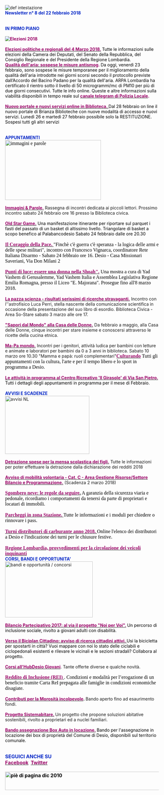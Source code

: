 <html><body><DIV>
<DIV>
<DIV><IMG border=0 alt="def intestazione" src="http://www.comune.desio.mb.it/servizi/gestionedocumentale/visualizzadocumento.aspx?id=6276"> </DIV>
<DIV><STRONG><FONT color=#0426c6>Newsletter n°&nbsp;8 del&nbsp;22 febbraio 2018</FONT></STRONG></DIV>
<DIV><STRONG><FONT color=#0426c6></FONT></STRONG>&nbsp;</DIV>
<DIV><FONT color=#0426c6><STRONG></STRONG></FONT>&nbsp;</DIV>
<DIV><FONT color=#0426c6><STRONG>IN PRIMO PIANO</STRONG></FONT></DIV>
<DIV><STRONG><FONT color=#0426c6></FONT></STRONG>&nbsp;</DIV><FONT color=#0426c6>
<P style="MARGIN: 0cm 0cm 0pt" class=MsoNormal><SPAN style="mso-fareast-font-family: 'MS Mincho'; mso-fareast-language: JA"><FONT color=#000000><STRONG><FONT color=#990066><IMG border=0 alt="Elezioni 2018" src="http://www.comune.desio.mb.it/servizi/gestionedocumentale/visualizzadocumento.aspx?id=23275"></FONT></STRONG></FONT></SPAN></P>
<P style="MARGIN: 0cm 0cm 0pt" class=MsoNormal><SPAN style="mso-fareast-font-family: 'MS Mincho'; mso-fareast-language: JA"><FONT color=#990066></FONT></SPAN>&nbsp;</P>
<P style="MARGIN: 0cm 0cm 0pt" class=MsoNormal><SPAN style="mso-fareast-font-family: 'MS Mincho'; mso-fareast-language: JA"><FONT color=#990066><A title="" href="http://www.comune.desio.mb.it/servizi/notizie/notizie_fase02.aspx?ID=46646" target=_self><FONT color=#990066><STRONG>Elezioni politiche e regionali del 4 Marzo 2018.</STRONG></FONT></A><STRONG> </STRONG><FONT color=#000000>Tutte le informazioni sulle elezioni della Camera dei Deputati, del Senato della Repubblica, del Consiglio Regionale e del Presidente della Regione Lombardia.</FONT></FONT></SPAN></P>
<P style="MARGIN: 0cm 0cm 0pt" class=MsoNormal></FONT><STRONG><FONT color=#990066><A title="" href="https://www.comune.desio.mb.it/servizi/notizie/notizie_fase02.aspx?ID=45767" target=_self><STRONG><FONT color=#990066>Qualità dell'aria: sospese le misure antismog</FONT></STRONG></A>. </FONT></STRONG><FONT color=#000000>Da oggi, venerdì 23 febbraio, sono sospese le misure temporanee per il miglioramento della qualità dell'aria introdotte nei giorni scorsi secondo il protocollo previste dall’Accordo del Bacino Padano per la qualità dell'aria. ARPA Lombardia ha certificato il rientro sotto il livello di 50 microgrammi/mc di PM10 per più di due giorni consecutivi. Tutte le info online. Queste e altre informazioni sulla viabilità disponibili in tempo reale sul <A title="" href="https://t.me/Polizia_Locale_Desio" target=_self><STRONG><FONT color=#990066>canale telegram di Polizia Locale</FONT></STRONG></A><STRONG><FONT color=#990066>.</FONT></STRONG> </FONT></P>
<P style="MARGIN: 0cm 0cm 0pt" class=MsoNormal>&nbsp;</P>
<P style="MARGIN: 0cm 0cm 0pt" class=MsoNormal><A title="" href="http://www.comune.desio.mb.it/servizi/notizie/notizie_fase02.aspx?ID=47234" target=_self><FONT color=#000000><STRONG><FONT color=#990066>Nuovo portale e nuovi servizi online in Biblioteca. </FONT></STRONG></FONT></A><FONT color=#000000>Dal 28 febbraio on line il nuovo portale di Brianza Biblioteche con nuove modalità di accesso e nuovi servizi. Lunedì 26 e martedì 27 febbraio possibile solo la RESTITUZIONE. Sospesi tutti gli altri servizi</FONT><FONT color=#0426c6><STRONG></STRONG></FONT></P>
<P style="MARGIN: 0cm 0cm 0pt" class=MsoNormal><STRONG><FONT color=#0426c6></FONT></STRONG>&nbsp;</P>
<P style="MARGIN: 0cm 0cm 0pt" class=MsoNormal><STRONG><FONT color=#0426c6></FONT></STRONG>&nbsp;</P>
<P style="MARGIN: 0cm 0cm 0pt" class=MsoNormal><FONT color=#0426c6><STRONG>APPUNTAMENTI</STRONG></FONT></P>
<P style="MARGIN: 0cm 0cm 0pt" class=MsoNormal><FONT color=#0426c6><SPAN style="WIDOWS: 2; TEXT-TRANSFORM: none; FONT-STYLE: normal; TEXT-INDENT: 0px; LETTER-SPACING: normal; DISPLAY: inline !important; FONT-FAMILY: Verdana, Geneva, Arial, Helvetica, sans-serif; WHITE-SPACE: normal; ORPHANS: 2; FLOAT: none; COLOR: rgb(0,0,0); FONT-SIZE: 12px; FONT-WEIGHT: normal; WORD-SPACING: 0px; font-variant-ligatures: normal; font-variant-caps: normal; -webkit-text-stroke-width: 0px; text-decoration-style: initial; text-decoration-color: initial"><SPAN style="WIDOWS: 2; TEXT-TRANSFORM: none; FONT-STYLE: normal; TEXT-INDENT: 0px; LETTER-SPACING: normal; DISPLAY: inline !important; FONT-FAMILY: Verdana, Geneva, Arial, Helvetica, sans-serif; WHITE-SPACE: normal; ORPHANS: 2; FLOAT: none; COLOR: rgb(0,0,0); FONT-SIZE: 12px; FONT-WEIGHT: normal; WORD-SPACING: 0px; font-variant-ligatures: normal; font-variant-caps: normal; -webkit-text-stroke-width: 0px; text-decoration-style: initial; text-decoration-color: initial"><SPAN style="FONT-FAMILY: 'Times New Roman'; COLOR: black; FONT-SIZE: 12pt; mso-fareast-font-family: 'MS Mincho'; mso-fareast-language: JA; mso-ansi-language: IT; mso-bidi-language: AR-SA"><FONT color=#000000><FONT color=#990066><SPAN style="WIDOWS: 2; TEXT-TRANSFORM: none; FONT-STYLE: normal; TEXT-INDENT: 0px; LETTER-SPACING: normal; DISPLAY: inline !important; FONT-FAMILY: Verdana, Geneva, Arial, Helvetica, sans-serif; WHITE-SPACE: normal; ORPHANS: 2; FLOAT: none; COLOR: rgb(0,0,0); FONT-SIZE: 12px; FONT-WEIGHT: normal; WORD-SPACING: 0px; font-variant-ligatures: normal; font-variant-caps: normal; -webkit-text-stroke-width: 0px; text-decoration-style: initial; text-decoration-color: initial"><SPAN style="WIDOWS: 2; TEXT-TRANSFORM: none; FONT-STYLE: normal; TEXT-INDENT: 0px; LETTER-SPACING: normal; DISPLAY: inline !important; FONT-FAMILY: Verdana, Geneva, Arial, Helvetica, sans-serif; WHITE-SPACE: normal; ORPHANS: 2; FLOAT: none; COLOR: rgb(0,0,0); FONT-SIZE: 12px; FONT-WEIGHT: normal; WORD-SPACING: 0px; font-variant-ligatures: normal; font-variant-caps: normal; -webkit-text-stroke-width: 0px; text-decoration-style: initial; text-decoration-color: initial"><SPAN style="FONT-FAMILY: 'Times New Roman'; COLOR: black; FONT-SIZE: 12pt; mso-fareast-font-family: 'MS Mincho'; mso-fareast-language: JA; mso-ansi-language: IT; mso-bidi-language: AR-SA"><FONT color=#000000><IMG style="WIDTH: 314px; HEIGHT: 196px" alt="immagini e parole" src="https://www.comune.desio.mb.it/servizi/gestionedocumentale/visualizzadocumento.aspx?ID=23718" width=477 height=184></FONT></SPAN></SPAN></SPAN></FONT></FONT></SPAN></SPAN></SPAN></FONT></P>
<DIV>
<DIV><SPAN style="WIDOWS: 2; TEXT-TRANSFORM: none; FONT-STYLE: normal; TEXT-INDENT: 0px; LETTER-SPACING: normal; DISPLAY: inline !important; FONT-FAMILY: Verdana, Geneva, Arial, Helvetica, sans-serif; WHITE-SPACE: normal; ORPHANS: 2; FLOAT: none; COLOR: rgb(0,0,0); FONT-SIZE: 12px; FONT-WEIGHT: normal; WORD-SPACING: 0px; font-variant-ligatures: normal; font-variant-caps: normal; -webkit-text-stroke-width: 0px; text-decoration-style: initial; text-decoration-color: initial"><SPAN style="WIDOWS: 2; TEXT-TRANSFORM: none; FONT-STYLE: normal; TEXT-INDENT: 0px; LETTER-SPACING: normal; DISPLAY: inline !important; FONT-FAMILY: Verdana, Geneva, Arial, Helvetica, sans-serif; WHITE-SPACE: normal; ORPHANS: 2; FLOAT: none; COLOR: rgb(0,0,0); FONT-SIZE: 12px; FONT-WEIGHT: normal; WORD-SPACING: 0px; font-variant-ligatures: normal; font-variant-caps: normal; -webkit-text-stroke-width: 0px; text-decoration-style: initial; text-decoration-color: initial"><SPAN style="FONT-FAMILY: 'Times New Roman'; COLOR: black; FONT-SIZE: 12pt; mso-fareast-font-family: 'MS Mincho'; mso-fareast-language: JA; mso-ansi-language: IT; mso-bidi-language: AR-SA"><FONT color=#000000></FONT></SPAN></SPAN></SPAN>&nbsp;</DIV>
<DIV>
<DIV><A title="" href="http://www.comune.desio.mb.it/servizi/notizie/notizie_fase02.aspx?ID=46707" target=_self><FONT color=#000000><STRONG><FONT color=#990066>Immagini &amp; Parole.</FONT></STRONG></FONT></A> Rassegna di incontri dedicata ai piccoli lettori. Prossimo incontro sabato 24 febbraio ore 16 presso la Biblioteca civica.</DIV></DIV>
<DIV>
<DIV><FONT color=#990066><SPAN style="WIDOWS: 2; TEXT-TRANSFORM: none; FONT-STYLE: normal; TEXT-INDENT: 0px; LETTER-SPACING: normal; DISPLAY: inline !important; FONT-FAMILY: Verdana, Geneva, Arial, Helvetica, sans-serif; WHITE-SPACE: normal; ORPHANS: 2; FLOAT: none; COLOR: rgb(0,0,0); FONT-SIZE: 12px; FONT-WEIGHT: normal; WORD-SPACING: 0px; font-variant-ligatures: normal; font-variant-caps: normal; -webkit-text-stroke-width: 0px; text-decoration-style: initial; text-decoration-color: initial"><SPAN style="WIDOWS: 2; TEXT-TRANSFORM: none; FONT-STYLE: normal; TEXT-INDENT: 0px; LETTER-SPACING: normal; DISPLAY: inline !important; FONT-FAMILY: Verdana, Geneva, Arial, Helvetica, sans-serif; WHITE-SPACE: normal; ORPHANS: 2; FLOAT: none; COLOR: rgb(0,0,0); FONT-SIZE: 12px; FONT-WEIGHT: normal; WORD-SPACING: 0px; font-variant-ligatures: normal; font-variant-caps: normal; -webkit-text-stroke-width: 0px; text-decoration-style: initial; text-decoration-color: initial"><SPAN style="FONT-FAMILY: 'Times New Roman'; COLOR: black; FONT-SIZE: 12pt; mso-fareast-font-family: 'MS Mincho'; mso-fareast-language: JA; mso-ansi-language: IT; mso-bidi-language: AR-SA"></SPAN></SPAN></SPAN></FONT>&nbsp;</DIV>
<DIV><SPAN style="mso-fareast-font-family: 'MS Mincho'; mso-fareast-language: JA"><FONT color=#000000><FONT color=#990066><STRONG><A title="" href="http://www.comune.desio.mb.it/servizi/notizie/notizie_fase02.aspx?ID=47170" target=_self><SPAN style="mso-fareast-font-family: 'MS Mincho'; mso-fareast-language: JA"><FONT color=#000000><FONT color=#990066><STRONG>Old Star Game.</STRONG></FONT></FONT></SPAN></A></STRONG> </FONT>Una manifestazione itinerante per riportare sul parquet i fasti del passato di un basket di altissimo livello. Triangolare di basket a scopo benefico al Palabancodesio Sabato 24 febbraio dalle ore 20.30</FONT></SPAN></DIV>
<DIV><SPAN style="WIDOWS: 2; TEXT-TRANSFORM: none; FONT-STYLE: normal; TEXT-INDENT: 0px; LETTER-SPACING: normal; DISPLAY: inline !important; FONT-FAMILY: Verdana, Geneva, Arial, Helvetica, sans-serif; WHITE-SPACE: normal; ORPHANS: 2; FLOAT: none; COLOR: rgb(0,0,0); FONT-SIZE: 12px; FONT-WEIGHT: normal; WORD-SPACING: 0px; font-variant-ligatures: normal; font-variant-caps: normal; -webkit-text-stroke-width: 0px; text-decoration-style: initial; text-decoration-color: initial"><SPAN style="WIDOWS: 2; TEXT-TRANSFORM: none; FONT-STYLE: normal; TEXT-INDENT: 0px; LETTER-SPACING: normal; DISPLAY: inline !important; FONT-FAMILY: Verdana, Geneva, Arial, Helvetica, sans-serif; WHITE-SPACE: normal; ORPHANS: 2; FLOAT: none; COLOR: rgb(0,0,0); FONT-SIZE: 12px; FONT-WEIGHT: normal; WORD-SPACING: 0px; font-variant-ligatures: normal; font-variant-caps: normal; -webkit-text-stroke-width: 0px; text-decoration-style: initial; text-decoration-color: initial"><SPAN style="FONT-FAMILY: 'Times New Roman'; COLOR: black; FONT-SIZE: 12pt; mso-fareast-font-family: 'MS Mincho'; mso-fareast-language: JA; mso-ansi-language: IT; mso-bidi-language: AR-SA"><FONT color=#990066><BR></FONT><FONT color=#990066><STRONG><A title="" href="http://www.comune.desio.mb.it/servizi/notizie/notizie_fase02.aspx?ID=47208" target=_self><FONT color=#990066><STRONG>Il Coraggio della Pace. </STRONG></FONT></A></STRONG></FONT><FONT color=#000000>"Finchè c'è guerra c'è speranza - la logica delle armi e delle spese militari", incontro con Francesco Vignarca, coordinatore Rete Italiana Disarmo - Sabato 24 febbraio ore 16. Desio - Casa Missionari Saveriani, Via Don Milani 2</FONT></SPAN></SPAN></SPAN></DIV>
<DIV><SPAN style="WIDOWS: 2; TEXT-TRANSFORM: none; FONT-STYLE: normal; TEXT-INDENT: 0px; LETTER-SPACING: normal; DISPLAY: inline !important; FONT-FAMILY: Verdana, Geneva, Arial, Helvetica, sans-serif; WHITE-SPACE: normal; ORPHANS: 2; FLOAT: none; COLOR: rgb(0,0,0); FONT-SIZE: 12px; FONT-WEIGHT: normal; WORD-SPACING: 0px; font-variant-ligatures: normal; font-variant-caps: normal; -webkit-text-stroke-width: 0px; text-decoration-style: initial; text-decoration-color: initial"><SPAN style="WIDOWS: 2; TEXT-TRANSFORM: none; FONT-STYLE: normal; TEXT-INDENT: 0px; LETTER-SPACING: normal; DISPLAY: inline !important; FONT-FAMILY: Verdana, Geneva, Arial, Helvetica, sans-serif; WHITE-SPACE: normal; ORPHANS: 2; FLOAT: none; COLOR: rgb(0,0,0); FONT-SIZE: 12px; FONT-WEIGHT: normal; WORD-SPACING: 0px; font-variant-ligatures: normal; font-variant-caps: normal; -webkit-text-stroke-width: 0px; text-decoration-style: initial; text-decoration-color: initial"><SPAN style="FONT-FAMILY: 'Times New Roman'; COLOR: black; FONT-SIZE: 12pt; mso-fareast-font-family: 'MS Mincho'; mso-fareast-language: JA; mso-ansi-language: IT; mso-bidi-language: AR-SA"></SPAN></SPAN></SPAN>&nbsp;</DIV>
<DIV><SPAN style="WIDOWS: 2; TEXT-TRANSFORM: none; FONT-STYLE: normal; TEXT-INDENT: 0px; LETTER-SPACING: normal; DISPLAY: inline !important; FONT-FAMILY: Verdana, Geneva, Arial, Helvetica, sans-serif; WHITE-SPACE: normal; ORPHANS: 2; FLOAT: none; COLOR: rgb(0,0,0); FONT-SIZE: 12px; FONT-WEIGHT: normal; WORD-SPACING: 0px; font-variant-ligatures: normal; font-variant-caps: normal; -webkit-text-stroke-width: 0px; text-decoration-style: initial; text-decoration-color: initial"><SPAN style="WIDOWS: 2; TEXT-TRANSFORM: none; FONT-STYLE: normal; TEXT-INDENT: 0px; LETTER-SPACING: normal; DISPLAY: inline !important; FONT-FAMILY: Verdana, Geneva, Arial, Helvetica, sans-serif; WHITE-SPACE: normal; ORPHANS: 2; FLOAT: none; COLOR: rgb(0,0,0); FONT-SIZE: 12px; FONT-WEIGHT: normal; WORD-SPACING: 0px; font-variant-ligatures: normal; font-variant-caps: normal; -webkit-text-stroke-width: 0px; text-decoration-style: initial; text-decoration-color: initial"><SPAN style="FONT-FAMILY: 'Times New Roman'; COLOR: black; FONT-SIZE: 12pt; mso-fareast-font-family: 'MS Mincho'; mso-fareast-language: JA; mso-ansi-language: IT; mso-bidi-language: AR-SA"><FONT color=#990066><A title="" href="https://www.comune.desio.mb.it/servizi/notizie/notizie_fase02.aspx?ID=46791" target=_self><SPAN style="WIDOWS: 2; TEXT-TRANSFORM: none; FONT-STYLE: normal; TEXT-INDENT: 0px; LETTER-SPACING: normal; DISPLAY: inline !important; FONT-FAMILY: Verdana, Geneva, Arial, Helvetica, sans-serif; WHITE-SPACE: normal; ORPHANS: 2; FLOAT: none; COLOR: rgb(0,0,0); FONT-SIZE: 12px; FONT-WEIGHT: normal; WORD-SPACING: 0px; font-variant-ligatures: normal; font-variant-caps: normal; -webkit-text-stroke-width: 0px; text-decoration-style: initial; text-decoration-color: initial"><SPAN style="WIDOWS: 2; TEXT-TRANSFORM: none; FONT-STYLE: normal; TEXT-INDENT: 0px; LETTER-SPACING: normal; DISPLAY: inline !important; FONT-FAMILY: Verdana, Geneva, Arial, Helvetica, sans-serif; WHITE-SPACE: normal; ORPHANS: 2; FLOAT: none; COLOR: rgb(0,0,0); FONT-SIZE: 12px; FONT-WEIGHT: normal; WORD-SPACING: 0px; font-variant-ligatures: normal; font-variant-caps: normal; -webkit-text-stroke-width: 0px; text-decoration-style: initial; text-decoration-color: initial"><SPAN style="FONT-FAMILY: 'Times New Roman'; COLOR: black; FONT-SIZE: 12pt; mso-fareast-font-family: 'MS Mincho'; mso-fareast-language: JA; mso-ansi-language: IT; mso-bidi-language: AR-SA"><FONT color=#990066><STRONG>Punti di luce: essere una donna nella Shoah".</STRONG></FONT></SPAN></SPAN></SPAN></A><STRONG> </STRONG></FONT><FONT color=#000000>Una mostra a cura di Yad Vashem di Gerusalemme, Yad Vashem Italia e Assemblea Legislativa Regione Emilia Romagna, presso il Liceo "E. Majorana". Prosegue fino all'8 marzo 2018.</FONT></SPAN></SPAN></SPAN></DIV>
<DIV>&nbsp;</DIV>
<DIV><STRONG><FONT color=#990066><A title="" href="http://www.comune.desio.mb.it/servizi/notizie/notizie_fase02.aspx?ID=47211" target=_self><STRONG><FONT color=#990066>La pazza scienza - risultati serissimi di ricerche stravaganti.</FONT></STRONG></A></FONT></STRONG> Incontro con l''astrofisico Luca Perri, stella nascente della comunicazione scientifica in occasione della presentazione del suo libro di esordio. Biblioteca Civica - Area So-Stare sabato 3 marzo alle ore 17.</DIV>
<DIV>&nbsp;</DIV></DIV>
<DIV>
<DIV><STRONG><FONT color=#990066><A title="" href="http://www.comune.desio.mb.it/servizi/notizie/notizie_fase02.aspx?ID=46981" target=_self><FONT color=#990066>"</FONT><STRONG><FONT color=#990066>Sapori dal Mondo" alla Casa delle Donne.</FONT></STRONG></A></FONT></STRONG> Da febbraio a maggio, alla Casa delle Donne, cinque incontri per stare insieme e conoscersi attraverso le ricette della cucina etnica.<SPAN style="WIDOWS: 2; TEXT-TRANSFORM: none; FONT-STYLE: normal; TEXT-INDENT: 0px; LETTER-SPACING: normal; DISPLAY: inline !important; FONT-FAMILY: Verdana, Geneva, Arial, Helvetica, sans-serif; WHITE-SPACE: normal; ORPHANS: 2; FLOAT: none; COLOR: rgb(0,0,0); FONT-SIZE: 12px; FONT-WEIGHT: normal; WORD-SPACING: 0px; font-variant-ligatures: normal; font-variant-caps: normal; -webkit-text-stroke-width: 0px; text-decoration-style: initial; text-decoration-color: initial"><SPAN style="WIDOWS: 2; TEXT-TRANSFORM: none; FONT-STYLE: normal; TEXT-INDENT: 0px; LETTER-SPACING: normal; DISPLAY: inline !important; FONT-FAMILY: Verdana, Geneva, Arial, Helvetica, sans-serif; WHITE-SPACE: normal; ORPHANS: 2; FLOAT: none; COLOR: rgb(0,0,0); FONT-SIZE: 12px; FONT-WEIGHT: normal; WORD-SPACING: 0px; font-variant-ligatures: normal; font-variant-caps: normal; -webkit-text-stroke-width: 0px; text-decoration-style: initial; text-decoration-color: initial"><SPAN style="FONT-FAMILY: 'Times New Roman'; COLOR: black; FONT-SIZE: 12pt; mso-fareast-font-family: 'MS Mincho'; mso-fareast-language: JA; mso-ansi-language: IT; mso-bidi-language: AR-SA"></DIV></DIV>
<DIV>
<DIV>&nbsp;</DIV>
<DIV><STRONG><FONT color=#990066><A title="" href="http://www.comune.desio.mb.it/servizi/notizie/notizie_fase02.aspx?ID=47190" target=_self><STRONG><FONT color=#990066>Ma-Pa mondo.</FONT></STRONG></A></FONT></STRONG> Incontri per i genitori, attività ludica per bambini con letture e animate e laboratori per bambini da 0 a 3 anni in biblioteca. Sabato 10 marzo ore 10.30 "Mamma e papà: ruoli complementari"</SPAN></SPAN></SPAN><SPAN style="WIDOWS: 2; TEXT-TRANSFORM: none; FONT-STYLE: normal; TEXT-INDENT: 0px; LETTER-SPACING: normal; DISPLAY: inline !important; FONT-FAMILY: Verdana, Geneva, Arial, Helvetica, sans-serif; WHITE-SPACE: normal; ORPHANS: 2; FLOAT: none; COLOR: rgb(0,0,0); FONT-SIZE: 12px; FONT-WEIGHT: normal; WORD-SPACING: 0px; font-variant-ligatures: normal; font-variant-caps: normal; -webkit-text-stroke-width: 0px; text-decoration-style: initial; text-decoration-color: initial"><FONT size=3 face="Times New Roman"><A title="" href="http://www.comune.desio.mb.it/servizi/notizie/notizie_fase02.aspx?ID=46556" target=_self><SPAN style="WIDOWS: 2; TEXT-TRANSFORM: none; FONT-STYLE: normal; TEXT-INDENT: 0px; LETTER-SPACING: normal; DISPLAY: inline !important; FONT-FAMILY: Verdana, Geneva, Arial, Helvetica, sans-serif; WHITE-SPACE: normal; ORPHANS: 2; FLOAT: none; COLOR: rgb(0,0,0); FONT-SIZE: 12px; FONT-WEIGHT: normal; WORD-SPACING: 0px; font-variant-ligatures: normal; font-variant-caps: normal; -webkit-text-stroke-width: 0px; text-decoration-style: initial; text-decoration-color: initial"><FONT color=#990066 size=3 face="Times New Roman"><STRONG>Culturando</STRONG></FONT></SPAN></A><STRONG><FONT color=#990066> </FONT></STRONG>Tutti gli appuntamenti con la cultura, l'arte e per il tempo libero e lo sport in programma a Desio.</FONT></SPAN></DIV></DIV>
<DIV>
<DIV><FONT color=#0426c6><FONT color=#000000></FONT>&nbsp;</DIV>
<DIV>
<DIV><FONT color=#000000><A title="" href="http://www.comune.desio.mb.it/servizi/notizie/notizie_fase02.aspx?ID=46815" target=_self><STRONG><FONT color=#990066>Le attività in programma al Centro Ricreativo 'Il Girasole'&nbsp;di Via San Pietro.</FONT></STRONG></A><STRONG><FONT color=#990066> </FONT></STRONG>Tutti i dettagli degli appuntamenti in programma per il mese di Febbraio.</FONT></DIV></FONT></DIV></DIV>
<DIV>
<DIV>
<DIV><FONT color=#0426c6><STRONG></STRONG></FONT>&nbsp;</DIV>
<DIV><FONT color=#0426c6><STRONG>AVVISI E SCADENZE</STRONG></FONT> </DIV>
<DIV><IMG style="WIDTH: 276px; HEIGHT: 190px" border=0 alt="avvisi NL" src="http://www.comune.desio.mb.it/servizi/gestionedocumentale/visualizzadocumento.aspx?id=18789" width=232 height=175></DIV>
<DIV><FONT color=#990066><FONT color=#0426c6></FONT></FONT>&nbsp;</DIV>
<DIV><STRONG><FONT color=#990066><A title="" href="http://www.comune.desio.mb.it/servizi/notizie/notizie_fase02.aspx?ID=47037" target=_self><STRONG><FONT color=#990066>Detrazione spese per la mensa scolastica dei figli.</FONT></STRONG></A></FONT></STRONG> Tutte le informazioni per poter effettuare la detrazione dalla dichiarazione dei redditi 2018</DIV>
<DIV><STRONG><FONT color=#990066></FONT></STRONG>&nbsp;</DIV>
<DIV><STRONG><FONT color=#990066><A title="" href="http://www.comune.desio.mb.it/servizi/notizie/notizie_fase02.aspx?ID=46854" target=_self><STRONG><FONT color=#990066>Avviso di mobilità volontaria - Cat. C - Area Gestione Risorse/Settore Bilancio e Programmazione.</FONT></STRONG></A></FONT></STRONG> (Scadenza 2 marzo 2018)</DIV>
<DIV><FONT color=#990066><SPAN style="WIDOWS: 2; TEXT-TRANSFORM: none; FONT-STYLE: normal; TEXT-INDENT: 0px; LETTER-SPACING: normal; DISPLAY: inline !important; FONT-FAMILY: Verdana, Geneva, Arial, Helvetica, sans-serif; WHITE-SPACE: normal; ORPHANS: 2; FLOAT: none; COLOR: rgb(0,0,0); FONT-SIZE: 12px; FONT-WEIGHT: normal; WORD-SPACING: 0px; font-variant-ligatures: normal; font-variant-caps: normal; -webkit-text-stroke-width: 0px; text-decoration-style: initial; text-decoration-color: initial"><FONT size=3 face="Times New Roman"></FONT></SPAN></FONT>&nbsp;</DIV>
<DIV><FONT color=#990066><SPAN style="WIDOWS: 2; TEXT-TRANSFORM: none; FONT-STYLE: normal; TEXT-INDENT: 0px; LETTER-SPACING: normal; DISPLAY: inline !important; FONT-FAMILY: Verdana, Geneva, Arial, Helvetica, sans-serif; WHITE-SPACE: normal; ORPHANS: 2; FLOAT: none; COLOR: rgb(0,0,0); FONT-SIZE: 12px; FONT-WEIGHT: normal; WORD-SPACING: 0px; font-variant-ligatures: normal; font-variant-caps: normal; -webkit-text-stroke-width: 0px; text-decoration-style: initial; text-decoration-color: initial"><FONT size=3 face="Times New Roman">
<DIV><SPAN style="COLOR: black"><STRONG><FONT color=#990066><A title="" href="http://www.comune.desio.mb.it/servizi/notizie/notizie_fase02.aspx?ID=46286" target=_self><SPAN style="COLOR: black"><STRONG><FONT color=#990066>Sgombero neve: le regole da seguire</FONT></STRONG>.</SPAN></A></FONT></STRONG> A garanzia della sicurezza viaria e pedonale, ricordiamo i comportamenti da tenersi da parte di proprietari e locatari di immobili.</SPAN></DIV>
<DIV>
<P style="MARGIN: 0cm 0cm 0pt" class=MsoNormal></SPAN><SPAN style="WIDOWS: 2; TEXT-TRANSFORM: none; FONT-STYLE: normal; TEXT-INDENT: 0px; LETTER-SPACING: normal; DISPLAY: inline !important; FONT-FAMILY: Verdana, Geneva, Arial, Helvetica, sans-serif; WHITE-SPACE: normal; ORPHANS: 2; FLOAT: none; COLOR: rgb(0,0,0); FONT-SIZE: 12px; FONT-WEIGHT: normal; WORD-SPACING: 0px; font-variant-ligatures: normal; font-variant-caps: normal; -webkit-text-stroke-width: 0px; text-decoration-style: initial; text-decoration-color: initial"></SPAN>&nbsp;</P>
<P style="MARGIN: 0cm 0cm 0pt" class=MsoNormal><SPAN style="WIDOWS: 2; TEXT-TRANSFORM: none; FONT-STYLE: normal; TEXT-INDENT: 0px; LETTER-SPACING: normal; DISPLAY: inline !important; FONT-FAMILY: Verdana, Geneva, Arial, Helvetica, sans-serif; WHITE-SPACE: normal; ORPHANS: 2; FLOAT: none; COLOR: rgb(0,0,0); FONT-SIZE: 12px; FONT-WEIGHT: normal; WORD-SPACING: 0px; font-variant-ligatures: normal; font-variant-caps: normal; -webkit-text-stroke-width: 0px; text-decoration-style: initial; text-decoration-color: initial"><A title="" href="https://www.comune.desio.mb.it/servizi/notizie/notizie_fase02.aspx?ID=42741" target=_self><STRONG><FONT size=3><FONT face="Times New Roman"><FONT color=#990066>Parcheggi in zona Stazione.</FONT> </FONT></FONT></STRONG></A><STRONG></STRONG><FONT size=3 face="Times New Roman">Tutte le informazioni e i moduli per chiedere o rinnovare i pass. </FONT></SPAN></P>
<DIV><SPAN style="WIDOWS: 2; TEXT-TRANSFORM: none; FONT-STYLE: normal; TEXT-INDENT: 0px; LETTER-SPACING: normal; DISPLAY: inline !important; FONT-FAMILY: Verdana, Geneva, Arial, Helvetica, sans-serif; WHITE-SPACE: normal; ORPHANS: 2; FLOAT: none; COLOR: rgb(0,0,0); FONT-SIZE: 12px; FONT-WEIGHT: normal; WORD-SPACING: 0px; font-variant-ligatures: normal; font-variant-caps: normal; -webkit-text-stroke-width: 0px; text-decoration-style: initial; text-decoration-color: initial"></SPAN><FONT color=#990066><STRONG></STRONG></FONT>&nbsp;</DIV></DIV>
<DIV><FONT color=#990066><STRONG><A title="" href="https://www.comune.desio.mb.it/servizi/notizie/notizie_fase02.aspx?ID=42909" target=_self><FONT color=#990066><STRONG>Turni distributori di carburante anno 2018. </STRONG></FONT></A></STRONG></FONT><FONT color=#000000>Online l'elenco dei distributori a Desio e l'indicazione dei turni per le chiusure festive.</FONT></DIV>
<DIV>&nbsp;</DIV>
<DIV><FONT color=#990066><STRONG><A title="" href="http://www.comune.desio.mb.it/servizi/notizie/notizie_fase02.aspx?ID=45569" target=_self><FONT color=#990066><STRONG>Regione Lombardia, provvedimenti per la circolazione dei veicoli inquinanti<BR></STRONG></FONT></A></STRONG></FONT></FONT></FONT><STRONG><FONT color=#0426c6>CORSI, BANDI E OPPORTUNITA'</FONT> </STRONG></DIV>
<DIV><IMG style="WIDTH: 287px; HEIGHT: 183px" border=0 alt="bandi e opportunità / concorsi" src="http://www.comune.desio.mb.it/servizi/gestionedocumentale/visualizzadocumento.aspx?id=18790" width=299 height=168></DIV>
<DIV>&nbsp;</DIV>
<DIV>
<DIV><FONT color=#0426c6><FONT color=#000000><STRONG><FONT color=#990066><A title="" href="https://www.comune.desio.mb.it/servizi/notizie/notizie_fase02.aspx?ID=46730" target=_self><FONT color=#0426c6><FONT color=#000000><STRONG><FONT color=#990066>Bilancio Partecipativo 2017: al via il progetto "Noi per Voi".</FONT></STRONG></FONT></FONT></A></FONT> </STRONG>Un percorso di inclusione sociale, rivolto a giovani adulti con disabilità.</FONT> </FONT></DIV>
<DIV></DIV>
<DIV>
<DIV><STRONG></STRONG>&nbsp;</DIV>
<DIV><STRONG><A title="" href="https://www.comune.desio.mb.it/servizi/notizie/notizie_fase02.aspx?ID=46769" target=_self><STRONG><FONT color=#990066>Verso il Biciplan Cittadino: avviso di ricerca cittadini attivi. </FONT></STRONG></A></STRONG><FONT color=#000000>Usi la bicicletta per spostarti in città? Vuoi mappare con noi lo stato delle ciclabili e ciclopedonali esistenti e rilevare le vicinali e le sezioni stradali? Collabora al progetto. </FONT></DIV></DIV></DIV>
<DIV>&nbsp;</DIV>
<DIV>
<DIV>
<DIV><STRONG><FONT color=#990066><A title="" href="http://www.comune.desio.mb.it/servizi/notizie/notizie_fase02.aspx?ID=46692" target=_self><STRONG><FONT color=#990066>Corsi all'HubDesio Giovani</FONT></STRONG></A></FONT></STRONG>. Tante offerte diverse e qualche novità.</DIV></DIV>
<DIV>&nbsp;</DIV>
<DIV>
<P style="MARGIN: 0cm 0cm 0pt" class=MsoNormal><STRONG><FONT color=#990066 size=3 face="Times New Roman"><SPAN style="WIDOWS: 2; TEXT-TRANSFORM: none; FONT-STYLE: normal; TEXT-INDENT: 0px; LETTER-SPACING: normal; DISPLAY: inline !important; FONT-FAMILY: Verdana, Geneva, Arial, Helvetica, sans-serif; WHITE-SPACE: normal; ORPHANS: 2; FLOAT: none; COLOR: rgb(0,0,0); FONT-SIZE: 12px; FONT-WEIGHT: normal; WORD-SPACING: 0px; font-variant-ligatures: normal; font-variant-caps: normal; -webkit-text-stroke-width: 0px; text-decoration-style: initial; text-decoration-color: initial"><SPAN style="WIDOWS: 2; TEXT-TRANSFORM: none; FONT-STYLE: normal; TEXT-INDENT: 0px; LETTER-SPACING: normal; DISPLAY: inline !important; FONT-FAMILY: Verdana, Geneva, Arial, Helvetica, sans-serif; WHITE-SPACE: normal; ORPHANS: 2; FLOAT: none; COLOR: rgb(0,0,0); FONT-SIZE: 12px; FONT-WEIGHT: normal; WORD-SPACING: 0px; font-variant-ligatures: normal; font-variant-caps: normal; -webkit-text-stroke-width: 0px; text-decoration-style: initial; text-decoration-color: initial"><FONT size=3 face="Times New Roman"><A title="" href="https://www.comune.desio.mb.it/servizi/notizie/notizie_fase02.aspx?ID=46302" target=_self><SPAN style="WIDOWS: 2; TEXT-TRANSFORM: none; FONT-STYLE: normal; TEXT-INDENT: 0px; LETTER-SPACING: normal; DISPLAY: inline !important; FONT-FAMILY: Verdana, Geneva, Arial, Helvetica, sans-serif; WHITE-SPACE: normal; ORPHANS: 2; FLOAT: none; COLOR: rgb(0,0,0); FONT-SIZE: 12px; FONT-WEIGHT: normal; WORD-SPACING: 0px; font-variant-ligatures: normal; font-variant-caps: normal; -webkit-text-stroke-width: 0px; text-decoration-style: initial; text-decoration-color: initial"><FONT color=#990066 size=3 face="Times New Roman"><STRONG>Reddito di Inclusione (REI) </STRONG></FONT></SPAN></A>. Condizioni e modalità per l’erogazione di un beneficio tramite Carta ReI prepagata alle famiglie in condizioni economiche disagiate.</FONT></SPAN></SPAN></FONT></STRONG></P></DIV>
<DIV><FONT color=#000000><FONT color=#990066></FONT></FONT>&nbsp;</DIV></DIV>
<DIV>
<DIV><FONT color=#990066><A title="" href="http://www.comune.desio.mb.it/servizi/notizie/notizie_fase02.aspx?ID=42983" target=_self><FONT color=#990066><STRONG>Contributi per la Morosità incolpevole</STRONG></FONT></A></FONT><STRONG>. </STRONG>Bando aperto fino ad esaurimento fondi. </DIV></DIV>
<DIV>
<DIV>
<DIV><FONT color=#990066></FONT>&nbsp;</DIV>
<DIV><FONT color=#990066><A title="" href="http://www.comune.desio.mb.it/servizi/notizie/notizie_fase02.aspx?ID=41431" target=_self><FONT color=#990066><STRONG>Progetto Sistemabitare.</STRONG></FONT></A></FONT><STRONG> </STRONG>Un progetto che propone soluzioni abitative sostenibili, rivolto a proprietari ed a nuclei familiari. </DIV>
<DIV><FONT color=#990066></FONT>&nbsp;</DIV>
<DIV>
<DIV><FONT color=#990066><A title="" href="http://www.comune.desio.mb.it/servizi/notizie/notizie_fase02.aspx?ID=35369" target=_self><FONT color=#990066><STRONG>Bando assegnazione Box Auto in locazione.</STRONG></FONT></A><STRONG> </STRONG><FONT color=#000000>B</FONT></FONT><FONT color=#000000>ando per l'assegnazione in locazione dei box di proprietà del Comune di Desio, disponibili sul territorio comunale.</FONT></DIV>
<DIV></DIV>
<DIV><FONT color=#990066><FONT color=#0426c6><FONT color=#0426c6><FONT size=+0><FONT color=#000000><FONT color=#990066><FONT color=#000000><FONT color=#0426c6><STRONG></STRONG></FONT></FONT></FONT></FONT></FONT></FONT></FONT></FONT>&nbsp;</DIV>
<DIV><FONT color=#990066>&nbsp;</DIV>
<DIV>
<DIV>
<DIV>
<DIV>
<DIV><FONT color=#0426c6><FONT color=#0426c6><FONT size=+0><FONT color=#000000><FONT color=#990066><FONT color=#000000><FONT color=#0426c6><STRONG></STRONG></FONT></FONT></FONT></FONT></FONT></FONT></FONT></DIV>
<DIV><FONT color=#0426c6><FONT color=#0426c6><FONT size=+0><FONT color=#000000><FONT color=#990066><FONT color=#000000><FONT color=#0426c6><STRONG>SEGUICI ANCHE SU</STRONG></FONT></FONT></FONT></FONT></FONT></FONT></FONT></DIV></DIV></DIV>
<DIV>
<DIV><FONT color=#0426c6><FONT color=#0426c6><FONT size=+0><FONT color=#000000><FONT color=#990066><FONT color=#000000></FONT></FONT></FONT></FONT></FONT></FONT>
<DIV><FONT color=#0426c6><FONT color=#0426c6><FONT size=+0><FONT color=#000000><FONT color=#990066><FONT color=#000000></FONT></FONT></FONT></FONT></FONT></FONT>
<DIV><FONT color=#0426c6><FONT color=#0426c6><FONT size=+0><FONT color=#000000><FONT color=#990066><FONT color=#000000></FONT></FONT></FONT></FONT></FONT></FONT>
<DIV><FONT color=#0426c6><FONT color=#0426c6><FONT size=+0><FONT color=#000000><FONT color=#990066><FONT color=#000000>
<DIV>
<DIV>
<DIV>
<DIV>
<DIV><A title="" href="https://it-it.facebook.com/pages/Comune-Di-Desio/103441483073684" target=_self><FONT color=#990066><STRONG>Facebook</STRONG></FONT></A><FONT color=#990066><STRONG>&nbsp; </STRONG></FONT><A title="" href="https://mobile.twitter.com/comunedidesio" target=_self><FONT color=#990066><STRONG>Twitter</STRONG></FONT></A><STRONG> </STRONG></DIV>
<DIV>&nbsp;</DIV>
<DIV></DIV></DIV>
<DIV><STRONG><IMG style="WIDTH: 622px; HEIGHT: 60px" border=0 alt="piè di pagina dic 2010" src="http://www.comune.desio.mb.it/servizi/gestionedocumentale/visualizzadocumento.aspx?id=6565" width=993 height=74></STRONG></DIV></DIV></DIV></DIV></FONT></FONT></FONT></FONT></FONT></FONT><STRONG></STRONG></DIV></DIV></DIV></DIV></DIV></DIV></FONT></DIV>
<DIV><FONT color=#990066></FONT></DIV>
<DIV><FONT color=#990066></FONT></DIV>
<DIV><FONT color=#990066></FONT></DIV></DIV></DIV></DIV></DIV></DIV></DIV></DIV></DIV></DIV></body></html